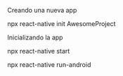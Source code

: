 Creando una nueva app

npx react-native init AwesomeProject

Inicializando la app

npx react-native start

npx react-native run-android